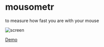 mousometr
=========

to measure how fast you are with your mouse

![screen](http://stepansuvorov.com/blog/wp-content/uploads/2014/07/nXNlrf5zNYCbYrJORYPkBhT2JalUtanRScooAFVm-eI.png)

[Demo](http://stepansuvorov.com/useIt/mousometer/)
